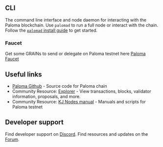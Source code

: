 ## CLI

The command line interface and node daemon for interacting with the Paloma blockchain. Use `palomad` to run a full node or interact with the chain. Follow the [`palomad` install guide](../palomad/install-palomad) to get started.


<!--- ## Testnet

Set up your own blockchain testnet in less than a minute. `paloma-testnet-10` is a testnet environment of the Paloma blockchain, complete with a functional validator set and block creation. Visit the [palomain testnet guide](../palomain/using-palomain-testnet) to get started.
--->

### Faucet
Get some GRAINs to send or delegate on Paloma testnet here [Paloma Faucet](https://faucet.palomaswap.com/)

## Useful links
- [Paloma Github](https://github.com/palomachain) - Source code for Paloma chain
- Community Resource: [Explorer](https://paloma.explorers.guru/) - View transactions, blocks, validator information, proposals, and more.
- Community Resource: [KJ Nodes manual](https://github.com/kj89/testnet_manuals/tree/main/paloma) - Manuals and scripts for Paloma testnet

## Developer support
    
Find developer support on [Discord](https://discord.gg/tNqkNHvVNc).
Find resources and updates on the [Forum](https://forum.palomachain.com/).
    
<!---## Wallet Provider and Templates

Wallet Provider makes it easy to connect a React-based web app to Paloma Station. 
Follow the [Wallet Provider tutorial](../wallet-provider/wallet-provider-tutorial.md) to get started. ---> 
    

